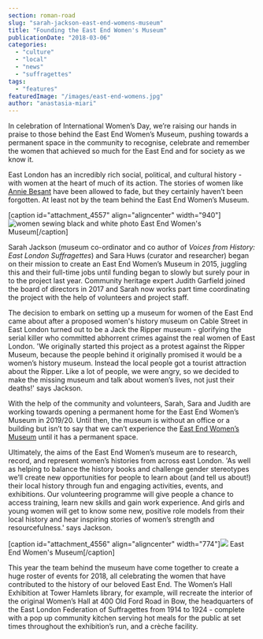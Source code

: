 ```yaml
---
section: roman-road
slug: "sarah-jackson-east-end-womens-museum"
title: "Founding the East End Women's Museum"
publicationDate: "2018-03-06"
categories: 
  - "culture"
  - "local"
  - "news"
  - "suffragettes"
tags: 
  - "features"
featuredImage: "/images/east-end-womens.jpg"
author: "anastasia-miari"
---
```


In celebration of International Women’s Day, we’re raising our hands in praise to those behind the East End Women’s Museum, pushing towards a permanent space in the community to recognise, celebrate and remember the women that achieved so much for the East End and for society as we know it.

East London has an incredibly rich social, political, and cultural history - with women at the heart of much of its action. The stories of women like [Annie Besant](https://romanroadlondon.com/annie-besant-match-girl-riots-bow/) have been allowed to fade, but they certainly haven’t been forgotten. At least not by the team behind the East End Women’s Museum.

\[caption id="attachment\_4557" align="aligncenter" width="940"\]![women sewing black and white photo](/images/east-end-womens-1024x531.jpg) East End Women's Museum\[/caption\]

Sarah Jackson (museum co-ordinator and co author of _Voices from History: East London Suffragettes_) and Sara Huws (curator and researcher) began on their mission to create an East End Women’s Museum in 2015, juggling this and their full-time jobs until funding began to slowly but surely pour in to the project last year. Community heritage expert Judith Garfield joined the board of directors in 2017 and Sarah now works part time coordinating the project with the help of volunteers and project staff.

The decision to embark on setting up a museum for women of the East End came about after a proposed women's history museum on Cable Street in East London turned out to be a Jack the Ripper museum - glorifying the serial killer who committed abhorrent crimes against the real women of East London. 'We originally started this project as a protest against the Ripper Museum, because the people behind it originally promised it would be a women’s history museum. Instead the local people got a tourist attraction about the Ripper. Like a lot of people, we were angry, so we decided to make the missing museum and talk about women’s lives, not just their deaths!' says Jackson.

With the help of the community and volunteers, Sarah, Sara and Judith are working towards opening a permanent home for the East End Women’s Museum in 2019/20. Until then, the museum is without an office or a building but isn’t to say that we can’t experience the [East End Women’s Museum](https://eastendwomensmuseum.org/) until it has a permanent space.

Ultimately, the aims of the East End Women’s museum are to research, record, and represent women’s histories from across east London. 'As well as helping to balance the history books and challenge gender stereotypes we’ll create new opportunities for people to learn about (and tell us about!) their local history through fun and engaging activities, events, and exhibitions. Our volunteering programme will give people a chance to access training, learn new skills and gain work experience. And girls and young women will get to know some new, positive role models from their local history and hear inspiring stories of women’s strength and resourcefulness.' says Jackson.

\[caption id="attachment\_4556" align="aligncenter" width="774"\]![](/images/East-End-Womens-Museum-1.jpg) East End Women's Museum\[/caption\]

This year the team behind the museum have come together to create a huge roster of events for 2018, all celebrating the women that have contributed to the history of our beloved East End. The Women’s Hall Exhibition at Tower Hamlets library, for example, will recreate the interior of the original Women’s Hall at 400 Old Ford Road in Bow, the headquarters of the East London Federation of Suffragettes from 1914 to 1924 - complete with a pop up community kitchen serving hot meals for the public at set times throughout the exhibition’s run, and a crèche facility.


